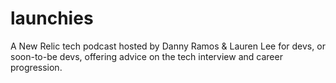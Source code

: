 # launchies
A New Relic tech podcast hosted by Danny Ramos &amp; Lauren Lee for devs, or soon-to-be devs, offering advice on the tech interview and career progression.
